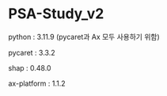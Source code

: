 # PSA-Study_v2

python : 3.11.9 (pycaret과 Ax 모두 사용하기 위함)

pycaret : 3.3.2

shap : 0.48.0

ax-platform : 1.1.2
